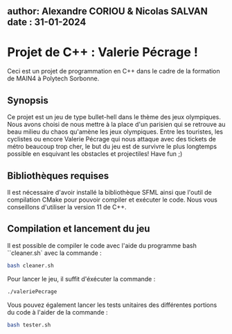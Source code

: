 author: Alexandre CORIOU & Nicolas SALVAN 
date : 31-01-2024
---
# Projet de C++ : Valerie Pécrage ! 

Ceci est un projet de programmation en C++ dans le cadre de la formation de MAIN4 à Polytech Sorbonne. 

## Synopsis 

Ce projet est un jeu de type bullet-hell dans le thème des jeux olympiques. Nous avons choisi de nous mettre à la place d'un parisien qui se retrouve au beau milieu du chaos qu'amène les jeux olympiques. Entre les touristes, les cyclistes ou encore Valerie Pécrage qui nous attaque avec des tickets de métro beaucoup trop cher, le but du jeu est de survivre le plus longtemps possible en esquivant les obstacles et projectiles! Have fun ;)

## Bibliothèques requises

Il est nécessaire d'avoir installé la bibliothèque SFML ainsi que l'outil de compilation CMake pour pouvoir compiler et exécuter le code. Nous vous conseillons d'utiliser la version 11 de C++. 

## Compilation et lancement du jeu

Il est possible de compiler le code avec l'aide du programme bash ``cleaner.sh` avec la commande : 

```bash
bash cleaner.sh
```

Pour lancer le jeu, il suffit d'éxécuter la commande : 

```bash
./valeriePecrage
```

Vous pouvez également lancer les tests unitaires des différentes portions du code à l'aider de la commande : 

```bash
bash tester.sh
```
